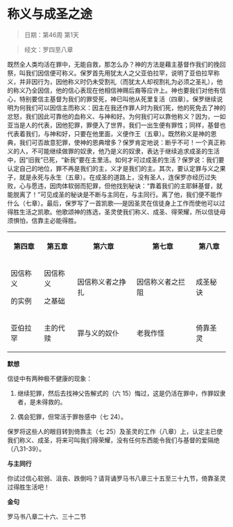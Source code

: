 # 称义与成圣之途

> 日期：第46周 第1天

> 经文：罗四至八章

既然全人类均活在罪中，无能自救，那怎么办？神的方法是藉主基督作我们的挽回祭，叫我们因信便可称义。保罗首先用犹太人之父亚伯拉罕，说明了亚伯拉罕称义，并非因行为，因他称义时仍未受割礼（而犹太人却视割礼为必须之圣礼），他的称义乃全因信，他的信心表现在他相信神赐后裔等应许上。神也要我们对他有信心，特别要信主基督为我们的罪受死，神已叫他从死里复活（四章）。保罗继续说明为何我们可以因信主而称义：因主在我还作罪人时为我们死，他的死免去了神的忿怒，我们因此可靠他的血称义、与神和好。为何我们可以靠他称义？因为，一如亚当是人的代表，因他犯罪，罪便入了世界，我们一出生便有罪性；同样，基督也代表着我们，与神和好，只要在他里面，义便作王（五章）。既然称义是神的恩典，我们可否故意犯罪，使神的恩典增多？保罗肯定地说：断乎不可！一个真正称义的人，不可能继续做罪的奴隶，他乃是义的奴隶，表达于继续追求成圣的生活中，因“旧我”已死，“新我”要在主里活。如何才可过成圣的生活？保罗说：我们要认定自己的地位，罪不再是我们的主，义才是我们的主。其次，要认定罪与义之果子，就是永死与永生（五章）。在成圣的道路上，没有圣人，连保罗亦经历过失败，心与愿违，因肉体软弱而犯罪，但他找到秘诀：“靠着我们的主耶稣基督，就能脱离了！”可见成圣的秘诀是不断与主同在，与主同行。离了他，我们便不能作什么（七章）。最后，保罗写了一首凯歌──是因圣灵在信徒身上工作而使他可以过得胜生活之凯歌。他歌颂神的拣选，圣灵使我们称义、成圣、得荣耀，所以信徒毋须惧怕，信靠主必能得胜。

<table>
 <tbody>
  <tr>
   <th><p>第四章</p></th>
   <th><p>第五章</p></th>
   <th><p>第六章</p></th>
   <th><p>第七章</p></th>
   <th><p>第八章</p></th>
  </tr>
  <tr>
   <td><p>因信称义</p><p>的实例</p></td>
   <td><p>因信称义</p><p>之基础</p></td>
   <td><p>因信称义者之挣扎</p></td>
   <td><p>因信称义者之拦阻</p></td>
   <td><p>成圣秘诀</p></td>
  </tr>
  <tr>
   <td><p>亚伯拉罕</p></td>
   <td><p>主的代赎</p></td>
   <td><p>罪与义的奴仆</p></td>
   <td><p>老我作怪</p></td>
   <td><p>倚靠圣灵</p></td>
  </tr>
 </tbody>
</table>

**默想**

信徒中有两种极不健康的现象：

1. 继续犯罪，然后去找神父告解式的（六 15）悔过，这是仍活在罪中，作罪奴隶者，是未得救的。

2. 偶会犯罪，但常活于罪咎感中（七 24）。

保罗将这些人的眼目转到倚靠主（七 25）及圣灵的工作（八章）上，认定主已使我们称义、成圣，将来可叫我们得荣耀，没有任何东西能令我们与基督的爱隔绝（八31-39）。

**与主同行**

你试过信心软弱、沮丧、跌倒吗？请背诵罗马书八章三十五至三十九节，倚靠圣灵过得胜生活吧！

**金句**

罗马书八章二十六、三十二节



